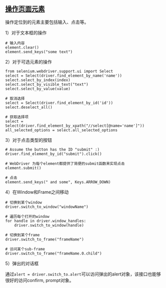 ## [操作页面元素](https://selenium-python.readthedocs.io/navigating.html)

操作定位到的元素主要包括输入、点击等。

1）对于文本框的操作

```
# 输入内容
element.clear()
element.send_keys("some text")
```

2）对于可选元素的操作

```
from selenium.webdriver.support.ui import Select
select = Select(driver.find_element_by_name('name'))
select.select_by_index(index)
select.select_by_visible_text("text")
select.select_by_value(value)

# 取消选择
select = Select(driver.find_element_by_id('id'))
select.deselect_all()

# 获取选择项
select = Select(driver.find_element_by_xpath("//select[@name='name']"))
all_selected_options = select.all_selected_options
```

3）对于点击类型的按钮

```
# Assume the button has the ID "submit" :)
driver.find_element_by_id("submit").click()

# WebDriver 为每个element都提供了简便的submit函数来实现点击
element.submit()

# 点击
element.send_keys(" and some", Keys.ARROW_DOWN)
```

4）在Window和Frame之间移动

```
# 切换到某个window
driver.switch_to_window("windowName")

# 遍历每个打开的window
for handle in driver.window_handles:
    driver.switch_to_window(handle)

# 切换到某个frame
driver.switch_to_frame("frameName")

# 访问某个sub-frame
driver.switch_to_frame("frameName.0.child")
```

5）弹出的对话框

通过`alert = driver.switch_to.alert`可以访问弹出的alert对象，该接口也能够很好的访问confirm, prompt对象。
